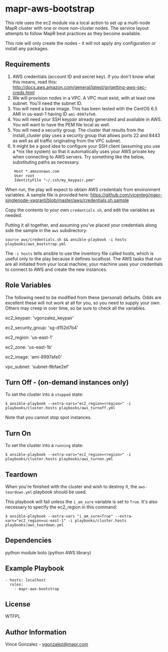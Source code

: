 mapr-aws-bootstrap
========

This role uses the ec2 module via a local action to set up a multi-node MapR cluster with one or more non-cluster nodes. The service layout attempts to follow MapR best practices as they become available.

This role will only create the nodes - it will not apply any configuration or install any packages. 

Requirements
------------

1. AWS credentials (account ID and secret key). If you don't know what this means, read this: http://docs.aws.amazon.com/general/latest/gr/getting-aws-sec-creds.html
2. We will provision nodes in a VPC. A VPC must exist, with at least one subnet. You'll need the subnet ID.
3. You will need a base image. This has been tested with the CentOS 6.5 AMI in us-east-1 having ID `ami-8997afe0`.
4. You will need your SSH keypair already generated and available in AWS. You will want to have the PEM file local as well.
5. You will need a security group. The cluster that results from the install_cluster play uses a security group that allows ports 22 and 8443 as well as all traffic originating from the VPC subnet.
6. It might be a good idea to configure your SSH client (assuming you use a *nix like system) so that it automatically uses your AWS private key when connecting to AWS servers. Try something like the below, substituting paths as necessary.
```
    Host *.amazonaws.com
    User root
    IdentityFile "~/.ssh/my_keypair.pem"
```

When run, the play will expect to obtain AWS credentials from environment variables. A sample file is provided here: https://github.com/vicenteg/mapr-singlenode-vagrant/blob/master/aws/credentials.sh.sample

Copy the contents to your own `credentials.sh`, and edit the variables as needed.

Putting it all together, and assuming you've placed your credentials along side the sample in the `aws` subdirectory:

```
source aws/credentials.sh && ansible-playbook -i hosts playbooks/aws_bootstrap.yml
```

The `-i hosts` tells ansible to use the inventory file called hosts, which is useful only to the play because it defines localhost. The AWS tasks that run are all initiated from your local machine; your machine uses your credentials to connect to AWS and create the new instances.

Role Variables
--------------

The following need to be modified from these (personal) defaults. Odds are excellent these will not work at all for you, so you need to supply your own. Others may creep in over time, so be sure to check all the variables.

ec2_keypair: 'vgonzalez_keypair'

ec2_security_group: 'sg-d152d7b4'

ec2_region: 'us-east-1'

ec2_zone: 'us-east-1b'

ec2_image: 'ami-8997afe0'

vpc_subnet: 'subnet-9bfae2ef'


Turn Off - (on-demand instances only)
------------

To set the cluster into a `stopped` state:

```
$ ansible-playbook --extra-vars="ec2_region=<region>" -i playbooks/cluster.hosts playbooks/aws_turnoff.yml
```

Note that you cannot stop spot instances.

Turn On 
------------

To set the cluster into a `running` state:

```
$ ansible-playbook --extra-vars="ec2_region=<region>" -i playbooks/cluster.hosts playbooks/aws_turnon.yml
```

Teardown
------------

When you're finished with the cluster and wish to destroy it, the `aws-teardown.yml` playbook should be used.

This playbook will fail unless the `i_am_sure` variable is set to `True`. It's also necessary to specify the ec2_region in this command:

```
$ ansible-playbook --extra-vars "i_am_sure=True" --extra-vars="ec2_region=us-east-1" -i playbooks/cluster.hosts playbooks/aws_teardown.yml
```

Dependencies
------------

python module boto (python AWS library)

Example Playbook
-------------------------

```
- hosts: localhost
  roles:
    - mapr-aws-bootstrap
```

License
-------

WTFPL

Author Information
------------------

Vince Gonzalez - vgonzalez@mapr.com
